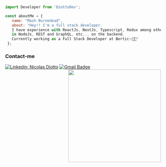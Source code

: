  
  ```js
import Developer from 'DiottoDev';

const aboutMe = {
     name: "Mash Burnedead",
     about: "Hey!! I'm a full stack developer.
     I have experience with ReactJs, NextJs, Typescript, Redux among others on the front-end,
     in NodeJs, REST and GraphQL, etc... on the backend.
     Currently working as a Full Stack Developer at Bertic✨👨‍💻"
   };
```
<h3> Contact-me </h3>

[![Linkedin: Nicolas Diotto](https://img.shields.io/badge/-NicolasDiotto-blue?style=flat-square&logo=Linkedin&logoColor=white&link=https://www.linkedin.com/in/nicolas-diotto-741404218/)](https://www.linkedin.com/in/nicolas-diotto-741404218/)
[![Gmail Badge](https://img.shields.io/badge/-nicodiottodev@gmail.com-006bed?style=flat-square&logo=Gmail&logoColor=white&link=mailto:nicodiottodev@gmail.com)](mailto:nicodiottodev@gmail.com)
<img align="right" width="300" src="https://i2.wp.com/allhtaccess.info/wp-content/uploads/2018/03/programming.gif?fit=1281%2C716&ssl=1" />
 </div>
